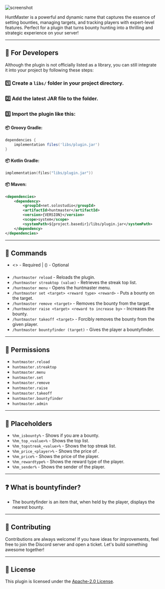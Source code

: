 ![screenshot](https://i.imgur.com/LiY9Iuj.png)

HuntMaster is a powerful and dynamic name that captures the essence of setting bounties, managing targets, and tracking players with expert-level features. Perfect for a plugin that turns bounty hunting into a thrilling and strategic experience on your server!

---

## 🚀 For Developers

Although the plugin is not officially listed as a library, you can still integrate it into your project by following these steps:

### 1️⃣ Create a `libs/` folder in your project directory.
### 2️⃣ Add the latest JAR file to the folder.
### 3️⃣ Import the plugin like this:

#### 📦 **Groovy Gradle**:
```groovy
dependencies {
    implementation files('libs/plugin.jar')
}
```

#### 📦 **Kotlin Gradle**:
```kotlin
implementation(files("libs/plugin.jar"))
```

#### 📦 **Maven**:
```xml
<dependencies>
    <dependency>
        <groupId>net.solostudio</groupId>
        <artifactId>huntmaster</artifactId>
        <version>{VERSION}</version>
        <scope>system</scope>
        <systemPath>${project.basedir}/libs/plugin.jar</systemPath>
    </dependency>
</dependencies>
```

---

## 📜 Commands

- <> - Required | () - Optional
###
- `/huntmaster reload` - Reloads the plugin.
- `/huntmaster streaktop (value)` - Retrieves the streak top list.
- `/huntmaster menu` - Opens the huntmaster menu.
- `/huntmaster set <target> <reward type> <reward>` - Puts a bounty on the target.
- `/huntmaster remove <target>` - Removes the bounty from the target.
- `/huntmaster raise <target> <reward to increase by>` - Increases the bounty.
- `/huntmaster takeoff <target>` - Forcibly removes the bounty from the given player.
- `/huntmaster bountyfinder (target)` - Gives the player a bountyfinder.

---

## 🔑 Permissions

- `huntmaster.reload`
- `huntmaster.streaktop`
- `huntmaster.menu`
- `huntmaster.set`
- `huntmaster.remove`
- `huntmaster.raise`
- `huntmaster.takeoff`
- `huntmaster.bountyfinder`
- `huntmaster.admin`

---

## 🔌 Placeholders

- `%hm_isbounty%` - Shows if you are a bounty.
- `%hm_top_<value>%` - Shows the top <value> list.
- `%hm_topstreak_<value>%` - Shows the top <value> streak list.
- `%hm_price_<player>%` - Shows the price of <target>.
- `%hm_price%` - Shows the price of the player.
- `%hm_rewardtype%` - Shows the reward type of the player.
- `%hm_sender%` - Shows the sender of the player.

---

## ❓ What is bountyfinder?

- The bountyfinder is an item that, when held by the player, displays the nearest bounty.

---

## 🤝 Contributing

Contributions are always welcome! If you have ideas for improvements, feel free to join the Discord server and open a ticket. Let's build something awesome together!

---

## 📜 License

This plugin is licensed under the [Apache-2.0 License](https://www.apache.org/licenses/LICENSE-2.0).